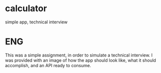 # calculator
simple app, technical interview

# ENG

This was a simple assignment, in order to simulate a technical interview.
I was provided with an image of how the app should look like, what it should accomplish, and an API ready to consume.
